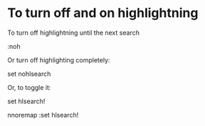 # To turn off and on highlightning

To turn off highlightning until the next search

:noh

Or turn off highlighting completely:

set nohlsearch

Or, to toggle it:

set hlsearch!

nnoremap <F3> :set hlsearch!<CR>
